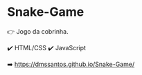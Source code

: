 # Snake-Game

:point_right: Jogo da cobrinha.

:heavy_check_mark: HTML/CSS :heavy_check_mark: JavaScript
 
:arrow_right: https://dmssantos.github.io/Snake-Game/
